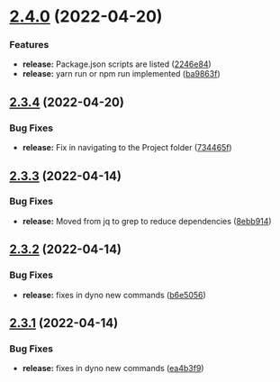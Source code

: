 # [2.4.0](https://github.com/ashindiano/dyno/compare/v2.3.4...v2.4.0) (2022-04-20)


### Features

* **release:** Package.json scripts are listed ([2246e84](https://github.com/ashindiano/dyno/commit/2246e8400257c846c69c09def262bf3cbed78e91))
* **release:** yarn run or npm run implemented ([ba9863f](https://github.com/ashindiano/dyno/commit/ba9863f2aa93d8bd55da8b00cb1045464cb91eb1))



## [2.3.4](https://github.com/ashindiano/dyno/compare/v2.3.3...v2.3.4) (2022-04-20)


### Bug Fixes

* **release:** Fix in navigating to the Project folder ([734465f](https://github.com/ashindiano/dyno/commit/734465ff214b6771bfa7d357498ff4b2cd404d09))



## [2.3.3](https://github.com/ashindiano/dyno/compare/v2.3.2...v2.3.3) (2022-04-14)


### Bug Fixes

* **release:** Moved from jq to grep to reduce dependencies ([8ebb914](https://github.com/ashindiano/dyno/commit/8ebb914ba4a294af2301284224e7db17009959fc))



## [2.3.2](https://github.com/ashindiano/dyno/compare/v2.3.1...v2.3.2) (2022-04-14)


### Bug Fixes

* **release:** fixes in dyno new commands ([b6e5056](https://github.com/ashindiano/dyno/commit/b6e505680acf2e3346f0a6dc5da7f2388f78813d))



## [2.3.1](https://github.com/ashindiano/dyno/compare/v2.3.0...v2.3.1) (2022-04-14)


### Bug Fixes

* **release:** fixes in dyno new commands ([ea4b3f9](https://github.com/ashindiano/dyno/commit/ea4b3f9c759206ffaa3a5c3f7892136f86da088b))



